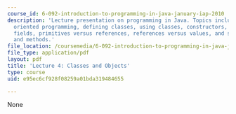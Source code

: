 ```yaml
---
course_id: 6-092-introduction-to-programming-in-java-january-iap-2010
description: 'Lecture presentation on programming in Java. Topics include: object
  oriented programming, defining classes, using classes, constructors, methods, accessing
  fields, primitives versus references, references versus values, and static types
  and methods.'
file_location: /coursemedia/6-092-introduction-to-programming-in-java-january-iap-2010/e95ec6cf928f08259a01bda319484655_MIT6_092IAP10_lec04.pdf
file_type: application/pdf
layout: pdf
title: 'Lecture 4: Classes and Objects'
type: course
uid: e95ec6cf928f08259a01bda319484655

---
```

None